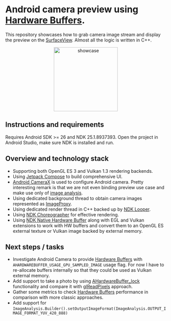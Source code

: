 # Android camera preview using [Hardware Buffers](https://developer.android.com/reference/android/hardware/HardwareBuffer).

This repository showcases how to grab camera image stream and display the preview on the [SurfaceView](https://developer.android.com/reference/android/view/SurfaceView). Almost all the logic is written in C++.

<p align="center">
  <img src="https://github.com/user-attachments/assets/22061ca9-40e2-4783-a57a-1f1b52f77d9b" alt="showcase" width="200"/>
</p>

## Instructions and requirements

Requires Android SDK >= 26 and NDK 25.1.8937393.
Open the project in Android Studio, make sure NDK is installed and run.

## Overview and technology stack
- Supporting both OpenGL ES 3 and Vulkan 1.3 rendering backends.
- Using [Jetpack Compose](https://developer.android.com/courses/jetpack-compose/course) to build comprehensive UI.
- [Android CameraX](https://developer.android.com/training/camerax) is used to configure Android camera. Pretty interesting remark is that we are not even binding preview use case and make use only of [image analysis](https://developer.android.com/training/camerax/analyze).
- Using dedicated background thread to obtain camera images represented as [ImageProxy](https://developer.android.com/reference/androidx/camera/core/ImageProxy).
- Using dedicated render thread in C++ backed up by [NDK Looper](https://developer.android.com/ndk/reference/group/looper).
- Using [NDK Choreographer](https://developer.android.com/ndk/reference/group/choreographer) for effective rendering.
- Using [NDK Native Hardware Buffer](https://developer.android.com/ndk/reference/group/a-hardware-buffer) along with EGL and Vulkan extensions to work with HW buffers and convert them to an OpenGL ES external texture or Vulkan image backed by external memory.

## Next steps / tasks
- Investigate Android Camera to provide [Hardware Buffers](https://developer.android.com/reference/android/hardware/HardwareBuffer) with `AHARDWAREBUFFER_USAGE_GPU_SAMPLED_IMAGE` usage flag. For now I have to re-allocate buffers internally so that they could be used as Vulkan external memory.
- Add support to take a photo by using [AHardwareBuffer_lock](https://developer.android.com/ndk/reference/group/a-hardware-buffer#ahardwarebuffer_lock) functionality and compare it with [glReadPixels](https://www.khronos.org/registry/OpenGL-Refpages/es3.0/html/glReadPixels.xhtml) approach.
- Gather some metrics to check [Hardware Buffers](https://developer.android.com/reference/android/hardware/HardwareBuffer) performance in comparison with more classic approaches.
- Add support for `ImageAnalysis.Builder().setOutputImageFormat(ImageAnalysis.OUTPUT_IMAGE_FORMAT_YUV_420_888)`

